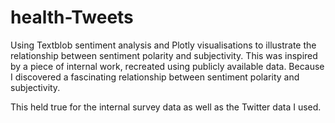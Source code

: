 # health-Tweets
Using Textblob sentiment analysis and Plotly visualisations to illustrate the relationship between sentiment polarity and subjectivity. This was inspired by a piece of internal work, recreated using publicly available data. Because I discovered a fascinating relationship between sentiment polarity and subjectivity. 

This held true for the internal survey data as well as the Twitter data I used.
